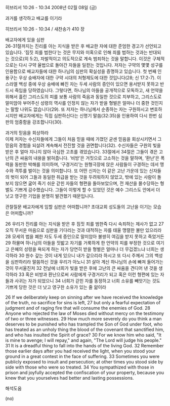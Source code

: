 히브리서 10:26 - 10:34 
2008년 02월 08일 (금)

과거를 생각하고 배교를 이기라



히브리서 10:26 - 10:34 / 새찬송가 410 장


배교자에게 있을 심판  
26-31절까지는 진리를 아는 지식을 받은 후 배교한 자에 대한 준엄한 경고가 선언되고 있습니다. ‘짐짓 죄를 범한다’는 것은 무지와 미혹으로 인해 죄를 범하는 것과는 반대되는 것으로(히 5:2), 자발적이고 의도적으로 계속 범죄하는 것을 말합니다. 이것은 구체적으로는 다시 구약 율법으로 돌아간 자들을 일컫는 것입니다. 저자는 구약의 몇몇 성구를 인용함으로 배교자들에 대한 하나님의 심판의 확실성을 증명하고 있습니다. 첫 번째 인용구는 우상 숭배자에 대한 구약 시대의 처형제도에 대한 것입니다(28; 신 17:2-7). 이스라엘 백성 중에 우상 숭배에 빠진 자는 두세 사람의 증인이 있으면 용서받지 못하고 반드시 죽임을 당하였습니다. 그렇다면, 하나님의 아들을 공개적으로 모독하고, 새 언약을 위해서 흘린 그리스도의 피를 보통 사람의 죽음과 동일한 것으로 치부하고, 그리스도로 말미암아 부어주신 성령의 역사를 인정치 않는 자가 받을 형벌은 얼마나 더 중한 것인지는 말할 나위도 없습니다(29). 또 저자는 하나님께서 순종하는 자는 구원하시고 변호하시지만 배교자에게는 직접 심판하신다는 신명기 말씀(32:35)을 인용하여 다시 한번 심판의 엄중함을 강조합니다(30).  

과거의 믿음을 회상하라  
이제 저자는 수신자들에게 그들이 처음 믿을 때에 가졌던 굳센 믿음을 회상시키면서 그 믿음의 경험을 되살려 계속해서 전진할 것을 권면합니다(32). 수신자들은 구원의 빛을 받은 후 얼마 지나지 않아 극심한 고초를 겪었습니다. 33절에서 34절은 그들이 겪은 고난의 큰 싸움의 내용을 밝혀줍니다. ‘비방’은 거짓으로 고소하는 것을 말하며, ‘환난’은 폭력을 동반한 박해를 의미하며, ‘구경거리’는 원형극장에 앉은 사람들이 구경하는 데서 맹수와 격투를 벌이는 것을 의미합니다. 또 어떤 신자는 이 같은 고난 가운데 있는 신자들의 벗이 되어 그들과 동일한 취급을 받는 것을 두려워하지 않았고, 밖에 있는 사람이 돌보지 않으면 굶어 죽기 쉬운 갇힌 자들의 형편을 돌아보았으며, 전 재산을 몰수당하는 형벌도 기쁘게 감수했습니다. 그들이 이렇게 할 수 있었던 것은 예수 그리스도 안에서 더 낫고 영구한 기업을 분명히 발견했기 때문입니다. 

관찰질문
배교자에게 임할 심판은 어떠합니까?
초대교회 성도들의 고난을 이기는 모습은 어떠합니까? 

26 우리가 진리를 아는 지식을 받은 후 짐짓 죄를 범한즉 다시 속죄하는 제사가 없고 27 오직 무서운 마음으로 심판을 기다리는 것과 대적하는 자를 태울 맹렬한 불만 있으리라 28 모세의 법을 폐한 자도 두세 증인으로 말미암아 불쌍히 여김을 받지 못하고 죽었거든 29 하물며 하나님의 아들을 짓밟고 자기를 거룩하게 한 언약의 피를 부정한 것으로 여기고 은혜의 성령을 욕되게 하는 자가 당연히 받을 형벌은 얼마나 더 무겁겠느냐 너희는 생각하라 30 원수 갚는 것이 내게 있으니 내가 갚으리라 하시고 또 다시 주께서 그의 백성을 심판하리라 말씀하신 것을 우리가 아노니 31 살아 계신 하나님의 손에 빠져 들어가는 것이 무서울진저 32 전날에 너희가 빛을 받은 후에 고난의 큰 싸움을 견디어 낸 것을 생각하라 33 혹은 비방과 환난으로써 사람에게 구경거리가 되고 혹은 이런 형편에 있는 자들과 사귀는 자가 되었으니 34 너희가 갇힌 자를 동정하고 너희 소유를 빼앗기는 것도 기쁘게 당한 것은 더 낫고 영구한 소유가 있는 줄 앎이라  

26 If we deliberately keep on sinning after we have received the knowledge of the truth, no sacrifice for sins is left, 27 but only a fearful expectation of judgment and of raging fire that will consume the enemies of God. 28 Anyone who rejected the law of Moses died without mercy on the testimony of two or three witnesses. 29 How much more severely do you think a man deserves to be punished who has trampled the Son of God under foot, who has treated as an unholy thing the blood of the covenant that sanctified him, and who has insulted the Spirit of grace? 
30 For we know him who said, "It is mine to avenge; I will repay," and again, "The Lord will judge his people." 31 It is a dreadful thing to fall into the hands of the living God. 32 Remember those earlier days after you had received the light, when you stood your ground in a great contest in the face of suffering. 33 Sometimes you were publicly exposed to insult and persecution; at other times you stood side by side with those who were so treated. 34 You sympathized with those in prison and joyfully accepted the confiscation of your property, because you knew that you yourselves had better and lasting possessions.

해석도움





(no)